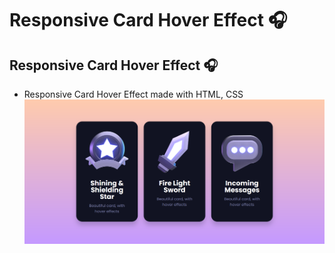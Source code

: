 # Responsive Card Hover Effect 🎧
## Responsive Card Hover Effect 🎧

- Responsive Card Hover Effect made with HTML, CSS
![](/preview.png)
